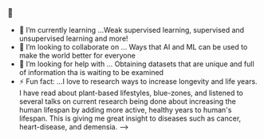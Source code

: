 ### 👋


- 🌱 I’m currently learning ...Weak supervised learning, supervised and unsupervised learning and more!
- 👯 I’m looking to collaborate on ... Ways that AI and ML can be used to make the world better for everyone
- 🤔 I’m looking for help with ... Obtaining datasets that are unique and full of information tha is waiting to be examined
- ⚡ Fun fact: ...I love to research ways to increase longevity and life years. I have read about plant-based lifestyles, blue-zones, and listened to several talks on current research being done about increasing the human lifespan by adding more active, healthy years to human's lifespan. This is giving me great insight to diseases such as cancer, heart-disease, and demensia.
-->
